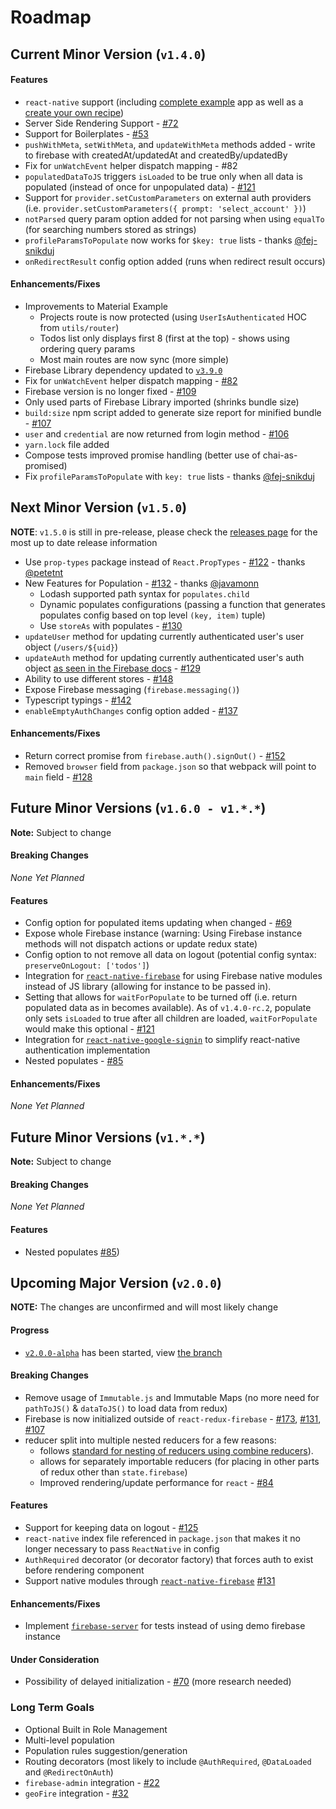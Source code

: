 # Roadmap

## Current Minor Version (`v1.4.0`)

#### Features
* `react-native` support (including [complete example](https://github.com/prescottprue/react-redux-firebase/tree/v1.4.0-beta/examples/complete/react-native) app as well as a [create your own recipe](/docs/recipes/react-native.md))
* Server Side Rendering Support - [#72](https://github.com/prescottprue/react-redux-firebase/issues/72)
* Support for Boilerplates  - [#53](https://github.com/prescottprue/react-redux-firebase/issues/53)
* `pushWithMeta`, `setWithMeta`, and `updateWithMeta` methods added - write to firebase with createdAt/updatedAt and createdBy/updatedBy
* Fix for `unWatchEvent` helper dispatch mapping - #82
* `populatedDataToJS` triggers `isLoaded` to be true only when all data is populated (instead of once for unpopulated data) - [#121](https://github.com/prescottprue/react-redux-firebase/issues/121)
* Support for `provider.setCustomParameters` on external auth providers (i.e. `provider.setCustomParameters({ prompt: 'select_account' })`)
* `notParsed` query param option added for not parsing when using `equalTo` (for searching numbers stored as strings)
* `profileParamsToPopulate` now works for `$key: true` lists - thanks [@fej-snikduj](https://github.com/fej-snikduj)
* `onRedirectResult` config option added (runs when redirect result occurs)

#### Enhancements/Fixes
* Improvements to Material Example
  * Projects route is now protected (using `UserIsAuthenticated` HOC from `utils/router`)
  * Todos list only displays first 8 (first at the top) - shows using ordering query params
  * Most main routes are now sync (more simple)
* Firebase Library dependency updated to [`v3.9.0`](https://firebase.google.com/support/release-notes/js)
* Fix for `unWatchEvent` helper dispatch mapping  - [#82](https://github.com/prescottprue/react-redux-firebase/issues/82)
* Firebase version is no longer fixed  - [#109](https://github.com/prescottprue/react-redux-firebase/issues/109)
* Only used parts of Firebase Library imported (shrinks bundle size)
* `build:size` npm script added to generate size report for minified bundle - [#107](https://github.com/prescottprue/react-redux-firebase/issues/107)
* `user` and `credential` are now returned from login method  - [#106](https://github.com/prescottprue/react-redux-firebase/issues/106)
* `yarn.lock` file added
* Compose tests improved promise handling (better use of chai-as-promised)
* Fix `profileParamsToPopulate` with `key: true` lists - thanks [@fej-snikduj](https://github.com/fej-snikduj)


## Next Minor Version (`v1.5.0`)

**NOTE**: `v1.5.0` is still in pre-release, please check the [releases page](https://github.com/prescottprue/react-redux-firebase/releases) for the most up to date release information

* Use `prop-types` package instead of `React.PropTypes` - [#122](https://github.com/prescottprue/react-redux-firebase/pull/122) - thanks [@petetnt](https://github.com/petetnt)
* New Features for Population - [#132](https://github.com/prescottprue/react-redux-firebase/pull/132) - thanks [@javamonn](https://github.com/javamonn)
  * Lodash supported path syntax for `populates.child`
  * Dynamic populates configurations (passing a function that generates populates config based on top level `(key, item)` tuple)
  * Use `storeAs` with populates - [#130](https://github.com/prescottprue/react-redux-firebase/issues/130)
* `updateUser` method for updating currently authenticated user's user object (`/users/${uid}`)
* `updateAuth` method for updating currently authenticated user's auth object [as seen in the Firebase docs](https://firebase.google.com/docs/auth/web/manage-users#get_a_users_provider-specific_profile_information) - [#129](https://github.com/prescottprue/react-redux-firebase/issues/129)
* Ability to use different stores - [#148](https://github.com/prescottprue/react-redux-firebase/pull/148)
* Expose Firebase messaging (`firebase.messaging()`)
* Typescript typings - [#142](https://github.com/prescottprue/react-redux-firebase/issues/142)
* `enableEmptyAuthChanges` config option added - [#137](https://github.com/prescottprue/react-redux-firebase/issues/137)

#### Enhancements/Fixes
* Return correct promise from `firebase.auth().signOut()` - [#152](https://github.com/prescottprue/react-redux-firebase/issues/152)
* Removed `browser` field from `package.json` so that webpack will point to `main` field - [#128](https://github.com/prescottprue/react-redux-firebase/issues/128)

## Future Minor Versions (`v1.6.0 - v1.*.*`)

**Note:** Subject to change

#### Breaking Changes
 *None Yet Planned*

#### Features
* Config option for populated items updating when changed - [#69](https://github.com/prescottprue/react-redux-firebase/issues/69)
* Expose whole Firebase instance (warning: Using Firebase instance methods will not dispatch actions or update redux state)
* Config option to not remove all data on logout (potential config syntax: `preserveOnLogout: ['todos']`)
* Integration for [`react-native-firebase`](https://github.com/invertase/react-native-firebase) for using Firebase native modules instead of JS library (allowing for instance to be passed in).
* Setting that allows for `waitForPopulate` to be turned off (i.e. return populated data as in becomes available). As of `v1.4.0-rc.2`, populate only sets `isLoaded` to true after all children are loaded, `waitForPopulate` would make this optional - [#121](https://github.com/prescottprue/react-redux-firebase/issues/121)
* Integration for [`react-native-google-signin`](https://github.com/devfd/react-native-google-signin) to simplify react-native authentication implementation
* Nested populates - [#85](https://github.com/prescottprue/react-redux-firebase/issues/85)

#### Enhancements/Fixes
 *None Yet Planned*

## Future Minor Versions (`v1.*.*`)

**Note:** Subject to change

#### Breaking Changes
 *None Yet Planned*

#### Features
* Nested populates [#85](https://github.com/prescottprue/react-redux-firebase/issues/85))

## Upcoming Major Version (`v2.0.0`)

**NOTE:** The changes are unconfirmed and will most likely change

#### Progress
* [`v2.0.0-alpha`](https://github.com/prescottprue/react-redux-firebase/tree/v2.0.0-alpha) has been started, view [the branch](https://github.com/prescottprue/react-redux-firebase/tree/v2.0.0-alpha)

#### Breaking Changes
* Remove usage of `Immutable.js` and Immutable Maps (no more need for `pathToJS()` & `dataToJS()` to load data from redux)
* Firebase is now initialized outside of `react-redux-firebase` - [#173](https://github.com/prescottprue/react-redux-firebase/issues), [#131](https://github.com/prescottprue/react-redux-firebase/issues), [#107](https://github.com/prescottprue/react-redux-firebase/issues)
* reducer split into multiple nested reducers for a few reasons:
  * follows [standard for nesting of reducers using combine reducers](http://redux.js.org/docs/recipes/reducers/UpdatingNormalizedData.html)).
  * allows for separately importable reducers (for placing in other parts of redux other than `state.firebase`)
  * Improved rendering/update performance for `react` - [#84](https://github.com/prescottprue/react-redux-firebase/issues/84)

#### Features
* Support for keeping data on logout - [#125](https://github.com/prescottprue/react-redux-firebase/issues/125)
* `react-native` index file referenced in `package.json` that makes it no longer necessary to pass `ReactNative` in config
* `AuthRequired` decorator (or decorator factory) that forces auth to exist before rendering component
* Support native modules through [`react-native-firebase`](https://github.com/invertase/react-native-firebase) [#131](https://github.com/prescottprue/react-redux-firebase/issues/131)

#### Enhancements/Fixes
* Implement [`firebase-server`](https://github.com/urish/firebase-server) for tests instead of using demo firebase instance

#### Under Consideration
* Possibility of delayed initialization - [#70](https://github.com/prescottprue/react-redux-firebase/issues/70) (more research needed)


### Long Term Goals
* Optional Built in Role Management
* Multi-level population
* Population rules suggestion/generation
* Routing decorators (most likely to include `@AuthRequired`, `@DataLoaded` and `@RedirectOnAuth`)
* `firebase-admin` integration - [#22](https://github.com/prescottprue/react-redux-firebase/issues/22)
* `geoFire` integration - [#32](https://github.com/prescottprue/react-redux-firebase/issues/32)
